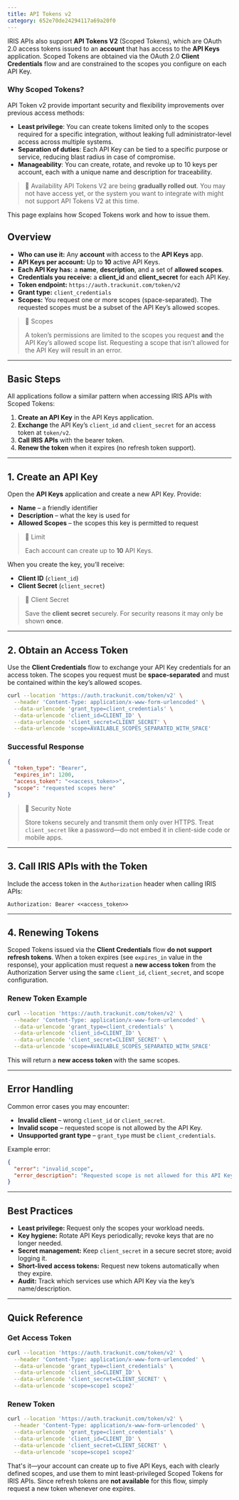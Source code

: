 ```yaml
---
title: API Tokens v2
category: 652e70de24294117a69a20f0
---
```

IRIS APIs also support **API Tokens V2** (Scoped Tokens), which are OAuth 2.0 access tokens issued to an **account** that has access to the **API Keys** application. Scoped Tokens are obtained via the OAuth 2.0 **Client Credentials** flow and are constrained to the scopes you configure on each API Key.

### Why Scoped Tokens?

API Token v2 provide important security and flexibility improvements over previous access methods:

- **Least privilege**: You can create tokens limited only to the scopes required for a specific integration, without leaking full administrator-level access across multiple systems.
- **Separation of duties**: Each API Key can be tied to a specific purpose or service, reducing blast radius in case of compromise.
- **Manageability**: You can create, rotate, and revoke up to 10 keys per account, each with a unique name and description for traceability.

> 🚧 Availability
> API Tokens V2 are being **gradually rolled out**. You may not have access yet, or the system you want to integrate with might not support API Tokens V2 at this time.

This page explains how Scoped Tokens work and how to issue them.

## Overview

- **Who can use it:** Any **account** with access to the **API Keys** app.
- **API Keys per account:** Up to **10** active API Keys.
- **Each API Key has:** a **name**, **description**, and a set of **allowed scopes**.
- **Credentials you receive:** a **client_id** and **client_secret** for each API Key.
- **Token endpoint:** `https://auth.trackunit.com/token/v2`
- **Grant type:** `client_credentials`
- **Scopes:** You request one or more scopes (space-separated). The requested scopes must be a subset of the API Key’s allowed scopes.

> 📘 Scopes
>
> A token’s permissions are limited to the scopes you request **and** the API Key’s allowed scope list. Requesting a scope that isn’t allowed for the API Key will result in an error.

---

## Basic Steps

All applications follow a similar pattern when accessing IRIS APIs with Scoped Tokens:

1. **Create an API Key** in the API Keys application.
2. **Exchange** the API Key’s `client_id` and `client_secret` for an access token at `token/v2`.
3. **Call IRIS APIs** with the bearer token.
4. **Renew the token** when it expires (no refresh token support).

---

## 1. Create an API Key

Open the **API Keys** application and create a new API Key. Provide:

- **Name** – a friendly identifier
- **Description** – what the key is used for
- **Allowed Scopes** – the scopes this key is permitted to request

> 🚧 Limit
>
> Each account can create up to **10** API Keys.

When you create the key, you’ll receive:

- **Client ID** (`client_id`)
- **Client Secret** (`client_secret`)

> 📘 Client Secret
>
> Save the **client secret** securely. For security reasons it may only be shown **once**.

---

## 2. Obtain an Access Token

Use the **Client Credentials** flow to exchange your API Key credentials for an access token. The scopes you request must be **space-separated** and must be contained within the key’s allowed scopes.

```bash
curl --location 'https://auth.trackunit.com/token/v2' \
  --header 'Content-Type: application/x-www-form-urlencoded' \
  --data-urlencode 'grant_type=client_credentials' \
  --data-urlencode 'client_id=CLIENT_ID' \
  --data-urlencode 'client_secret=CLIENT_SECRET' \
  --data-urlencode 'scope=AVAILABLE_SCOPES_SEPARATED_WITH_SPACE'
```

### Successful Response

```json
{
  "token_type": "Bearer",
  "expires_in": 1200,
  "access_token": "<<access_token>>",
  "scope": "requested scopes here"
}
```

> 🔐 Security Note
>
> Store tokens securely and transmit them only over HTTPS. Treat `client_secret` like a password—do not embed it in client-side code or mobile apps.

---

## 3. Call IRIS APIs with the Token

Include the access token in the `Authorization` header when calling IRIS APIs:

```
Authorization: Bearer <<access_token>>
```

---

## 4. Renewing Tokens

Scoped Tokens issued via the **Client Credentials** flow **do not support refresh tokens**.
When a token expires (see `expires_in` value in the response), your application must request a **new access token** from the Authorization Server using the same `client_id`, `client_secret`, and scope configuration.

### Renew Token Example

```bash
curl --location 'https://auth.trackunit.com/token/v2' \
  --header 'Content-Type: application/x-www-form-urlencoded' \
  --data-urlencode 'grant_type=client_credentials' \
  --data-urlencode 'client_id=CLIENT_ID' \
  --data-urlencode 'client_secret=CLIENT_SECRET' \
  --data-urlencode 'scope=AVAILABLE_SCOPES_SEPARATED_WITH_SPACE'
```

This will return a **new access token** with the same scopes.

---

## Error Handling

Common error cases you may encounter:

- **Invalid client** – wrong `client_id` or `client_secret`.
- **Invalid scope** – requested scope is not allowed by the API Key.
- **Unsupported grant type** – `grant_type` must be `client_credentials`.

Example error:

```json
{
  "error": "invalid_scope",
  "error_description": "Requested scope is not allowed for this API Key."
}
```

---

## Best Practices

- **Least privilege:** Request only the scopes your workload needs.
- **Key hygiene:** Rotate API Keys periodically; revoke keys that are no longer needed.
- **Secret management:** Keep `client_secret` in a secure secret store; avoid logging it.
- **Short-lived access tokens:** Request new tokens automatically when they expire.
- **Audit:** Track which services use which API Key via the key’s name/description.

---

## Quick Reference

### Get Access Token

```bash
curl --location 'https://auth.trackunit.com/token/v2' \
  --header 'Content-Type: application/x-www-form-urlencoded' \
  --data-urlencode 'grant_type=client_credentials' \
  --data-urlencode 'client_id=CLIENT_ID' \
  --data-urlencode 'client_secret=CLIENT_SECRET' \
  --data-urlencode 'scope=scope1 scope2'
```

### Renew Token

```bash
curl --location 'https://auth.trackunit.com/token/v2' \
  --header 'Content-Type: application/x-www-form-urlencoded' \
  --data-urlencode 'grant_type=client_credentials' \
  --data-urlencode 'client_id=CLIENT_ID' \
  --data-urlencode 'client_secret=CLIENT_SECRET' \
  --data-urlencode 'scope=scope1 scope2'
```

That's it—your account can create up to five API Keys, each with clearly defined scopes, and use them to mint least-privileged Scoped Tokens for IRIS APIs. Since refresh tokens are **not available** for this flow, simply request a new token whenever one expires.
